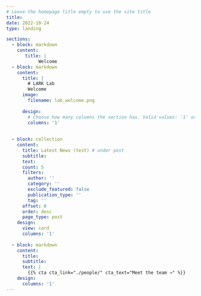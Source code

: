 ```yaml
---
# Leave the homepage title empty to use the site title
title:
date: 2022-10-24
type: landing

sections:
  - block: markdown
    content:
       title: |
            Welcome 
  - block: markdown
    content:
      title: |
        # LARK Lab
        Welcome
      image:
        filename: lab_welcome.png
        
      design:
        # Choose how many columns the section has. Valid values: '1' or '2'.
        columns: '1'
   
  
  - block: collection
    content:
      title: Latest News (test) # under post
      subtitle:
      text:
      count: 5
      filters:
        author: ''
        category: ''
        exclude_featured: false
        publication_type: ''
        tag: ''
      offset: 0
      order: desc
      page_type: post
    design:
      view: card
      columns: '1'
  
  - block: markdown
    content:
      title:
      subtitle:
      text: |
        {{% cta cta_link="./people/" cta_text="Meet the team →" %}}
    design:
      columns: '1'
---
```

